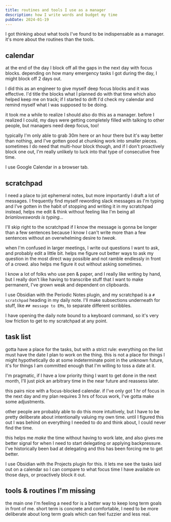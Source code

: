 ```yaml
---
title: routines and tools I use as a manager
description: how I write words and budget my time
pubDate: 2024-01-19
---
```


I got thinking about what tools I've found to be indispensable as a manager. it's more about the routines than the tools.

## calendar

at the end of the day I block off all the gaps in the next day with focus blocks. depending on how many emergency tasks I got during the day, I might block off 2 days out.

I did this as an engineer to give myself deep focus blocks and it was effective. I'd title the blocks what I planned do with that time which also helped keep me on track; if I started to drift I'd check my calendar and remind myself what I was supposed to be doing.

it took me a while to realize I should also do this as a manager. before I realized I could, my days were getting completely filled with talking to other people, but managers need deep focus, too!

typically I'm only able to grab 30m here or an hour there but it's way better than nothing, and I've gotten good at chunking work into smaller pieces. sometimes I do need that multi-hour block though, and if I don't proactively block one out, I'm really unlikely to luck into that type of consecutive free time.

I use Google Calendar in a browser tab.

## scratchpad

I need a place to jot ephemeral notes, but more importantly I draft a lot of messages. I frequently find myself rewording slack messages as I'm typing and I've gotten in the habit of stopping and writing it in my scratchpad instead, helps me edit & think without feeling like I'm being all _brianloveswords is typing..._

I'll skip right to the scratchpad if I know the message is gonna be longer than a few sentences because I know I can't write more than a few sentences without an overwhelming desire to _tweak_.

when I'm confused in larger meetings, I write out questions I want to ask, and probably edit a little bit. helps me figure out better ways to ask my question in the most direct way possible and not ramble endlessly in front of a crowd. also helps me figure it out without asking sometimes.

I know a lot of folks who use pen & paper, and I really like writing by hand, but I really don't like having to transcribe stuff that I want to make permanent, I've grown weak and dependent on clipboards.

I use Obsidian with the Periodic Notes plugin, and my scratchpad is a `# scratchpad` heading in my daily note. I'll make subsections underneath for stuff, like `## message to EMs`,  to separate different scribbles.

I have opening the daily note bound to a keyboard command, so it's very low friction to get to my scratchpad at any point.

## task list

gotta have a place for the tasks, but with a strict rule: everything on the list must have the date I plan to work on the thing. this is not a place for things I might hypothetically do at some indeterminate point in the unknown future, it's for things I am committed enough that I'm willing to toss a date at it.

I'm pragmatic, if I have a low priority thing I want to get done in the next month, I'll just pick an arbitrary time in the near future and reassess later.

this pairs nice with a focus-blocked calendar. if I've only got 1 hr of focus in the next day and my plan requires 3 hrs of focus work, I've gotta make some adjustments.

other people are probably able to do this more intuitively, but I have to be pretty deliberate about intentionally valuing my own time. until I figured this out I was behind on everything I needed to do and think about, I could never find the time.

this helps me _make_ the time without having to work late, and also gives me better signal for when I need to start delegating or applying backpressure. I've historically been bad at delegating and this has been forcing me to get better.

I use Obsidian with the Projects plugin for this. it lets me see the tasks laid out on a calendar so I can compare to what focus time I have available on those days, or proactively block it out.

## tools & routines I'm missing

the main one I'm feeling a need for is a better way to keep long term goals in front of me. short term is concrete and comfortable, I need to be more deliberate about long term goals which can feel fuzzier and less real.
